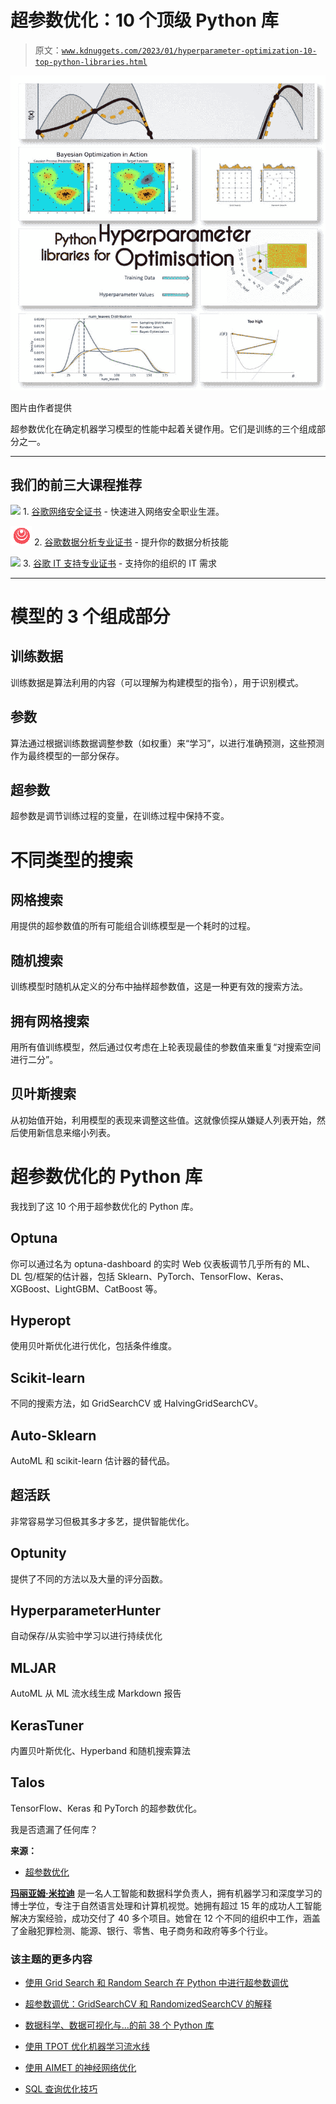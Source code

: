 # 超参数优化：10 个顶级 Python 库

> 原文：[`www.kdnuggets.com/2023/01/hyperparameter-optimization-10-top-python-libraries.html`](https://www.kdnuggets.com/2023/01/hyperparameter-optimization-10-top-python-libraries.html)

![超参数优化：10 个顶级 Python 库](img/9b072c32c7612446451415b60340effb.png)

图片由作者提供

超参数优化在确定机器学习模型的性能中起着关键作用。它们是训练的三个组成部分之一。

* * *

## 我们的前三大课程推荐

![](img/0244c01ba9267c002ef39d4907e0b8fb.png) 1\. [谷歌网络安全证书](https://www.kdnuggets.com/google-cybersecurity) - 快速进入网络安全职业生涯。

![](img/e225c49c3c91745821c8c0368bf04711.png) 2\. [谷歌数据分析专业证书](https://www.kdnuggets.com/google-data-analytics) - 提升你的数据分析技能

![](img/0244c01ba9267c002ef39d4907e0b8fb.png) 3\. [谷歌 IT 支持专业证书](https://www.kdnuggets.com/google-itsupport) - 支持你的组织的 IT 需求

* * *

# 模型的 3 个组成部分

## 训练数据

训练数据是算法利用的内容（可以理解为构建模型的指令），用于识别模式。

## 参数

算法通过根据训练数据调整参数（如权重）来“学习”，以进行准确预测，这些预测作为最终模型的一部分保存。

## 超参数

超参数是调节训练过程的变量，在训练过程中保持不变。

# 不同类型的搜索

## 网格搜索

用提供的超参数值的所有可能组合训练模型是一个耗时的过程。

## 随机搜索

训练模型时随机从定义的分布中抽样超参数值，这是一种更有效的搜索方法。

## 拥有网格搜索

用所有值训练模型，然后通过仅考虑在上轮表现最佳的参数值来重复“对搜索空间进行二分”。

## 贝叶斯搜索

从初始值开始，利用模型的表现来调整这些值。这就像侦探从嫌疑人列表开始，然后使用新信息来缩小列表。

# 超参数优化的 Python 库

我找到了这 10 个用于超参数优化的 Python 库。

## Optuna

你可以通过名为 optuna-dashboard 的实时 Web 仪表板调节几乎所有的 ML、DL 包/框架的估计器，包括 Sklearn、PyTorch、TensorFlow、Keras、XGBoost、LightGBM、CatBoost 等。

## Hyperopt

使用贝叶斯优化进行优化，包括条件维度。

## Scikit-learn

不同的搜索方法，如 GridSearchCV 或 HalvingGridSearchCV。

## Auto-Sklearn

AutoML 和 scikit-learn 估计器的替代品。

## 超活跃

非常容易学习但极其多才多艺，提供智能优化。

## Optunity

提供了不同的方法以及大量的评分函数。

## HyperparameterHunter

自动保存/从实验中学习以进行持续优化

## MLJAR

AutoML 从 ML 流水线生成 Markdown 报告

## KerasTuner

内置贝叶斯优化、Hyperband 和随机搜索算法

## Talos

TensorFlow、Keras 和 PyTorch 的超参数优化。

我是否遗漏了任何库？

**来源：**

+   [超参数优化](https://towardsdatascience.com/hyperparameters-optimization-526348bb8e2d)

**[玛丽亚姆·米拉迪](https://www.linkedin.com/in/maryammiradi/)** 是一名人工智能和数据科学负责人，拥有机器学习和深度学习的博士学位，专注于自然语言处理和计算机视觉。她拥有超过 15 年的成功人工智能解决方案经验，成功交付了 40 多个项目。她曾在 12 个不同的组织中工作，涵盖了金融犯罪检测、能源、银行、零售、电子商务和政府等多个行业。

### 该主题的更多内容

+   [使用 Grid Search 和 Random Search 在 Python 中进行超参数调优](https://www.kdnuggets.com/2022/10/hyperparameter-tuning-grid-search-random-search-python.html)

+   [超参数调优：GridSearchCV 和 RandomizedSearchCV 的解释](https://www.kdnuggets.com/hyperparameter-tuning-gridsearchcv-and-randomizedsearchcv-explained)

+   [数据科学、数据可视化与…的前 38 个 Python 库](https://www.kdnuggets.com/2020/11/top-python-libraries-data-science-data-visualization-machine-learning.html)

+   [使用 TPOT 优化机器学习流水线](https://www.kdnuggets.com/2021/05/machine-learning-pipeline-optimization-tpot.html)

+   [使用 AIMET 的神经网络优化](https://www.kdnuggets.com/2022/04/qualcomm-neural-network-optimization-aimet.html)

+   [SQL 查询优化技巧](https://www.kdnuggets.com/2023/03/sql-query-optimization-techniques.html)
